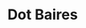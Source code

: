 ---
title: "Dot Baires"
url: /ciudad-autonoma-de-buenos-aires/dot-baires/
shop: centro comercial
---